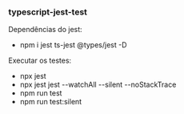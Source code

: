 ### typescript-jest-test

Dependências do jest:
- npm i jest ts-jest @types/jest -D

Executar os testes:
- npx jest
- npx jest jest --watchAll --silent --noStackTrace
- npm run test
- npm run test:silent
